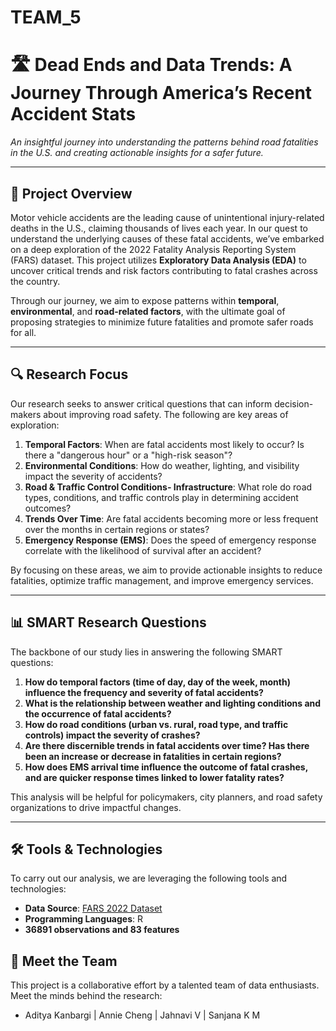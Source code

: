 # TEAM_5
# 🛣️ Dead Ends and Data Trends: A Journey Through America’s Recent Accident Stats

*An insightful journey into understanding the patterns behind road fatalities in the U.S. and creating actionable insights for a safer future.*

---

## 🚗 **Project Overview**
Motor vehicle accidents are the leading cause of unintentional injury-related deaths in the U.S., claiming thousands of lives each year. In our quest to understand the underlying causes of these fatal accidents, we’ve embarked on a deep exploration of the 2022 Fatality Analysis Reporting System (FARS) dataset. This project utilizes **Exploratory Data Analysis (EDA)** to uncover critical trends and risk factors contributing to fatal crashes across the country.

Through our journey, we aim to expose patterns within **temporal**, **environmental**, and **road-related factors**, with the ultimate goal of proposing strategies to minimize future fatalities and promote safer roads for all.

---

## 🔍 **Research Focus**
Our research seeks to answer critical questions that can inform decision-makers about improving road safety. The following are key areas of exploration:

1. **Temporal Factors**: When are fatal accidents most likely to occur? Is there a "dangerous hour" or a "high-risk season"?
2. **Environmental Conditions**: How do weather, lighting, and visibility impact the severity of accidents?
3. **Road & Traffic Control Conditions- Infrastructure**: What role do road types, conditions, and traffic controls play in determining accident outcomes?
4. **Trends Over Time**: Are fatal accidents becoming more or less frequent over the months in certain regions or states?
5. **Emergency Response (EMS)**: Does the speed of emergency response correlate with the likelihood of survival after an accident?

By focusing on these areas, we aim to provide actionable insights to reduce fatalities, optimize traffic management, and improve emergency services.

---

## 📊 **SMART Research Questions**
The backbone of our study lies in answering the following SMART questions:

1. **How do temporal factors (time of day, day of the week, month) influence the frequency and severity of fatal accidents?**
2. **What is the relationship between weather and lighting conditions and the occurrence of fatal accidents?**
3. **How do road conditions (urban vs. rural, road type, and traffic controls) impact the severity of crashes?**
4. **Are there discernible trends in fatal accidents over time? Has there been an increase or decrease in fatalities in certain regions?**
5. **How does EMS arrival time influence the outcome of fatal crashes, and are quicker response times linked to lower fatality rates?**

This analysis will be helpful for policymakers, city planners, and road safety organizations to drive impactful changes.

---

## 🛠️ **Tools & Technologies**

To carry out our analysis, we are leveraging the following tools and technologies:

- **Data Source**: [FARS 2022 Dataset](https://geodata.bts.gov/datasets/usdot::fatality-analysis-reporting-system-fars-2022-accidents/about)
- **Programming Languages**: R
- **36891 observations and 83 features**

## 👥 Meet the Team
This project is a collaborative effort by a talented team of data enthusiasts. Meet the minds behind the research:

- Aditya Kanbargi | Annie Cheng | Jahnavi V | Sanjana K M
